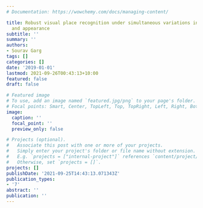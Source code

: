 ```yaml
---
# Documentation: https://wowchemy.com/docs/managing-content/

title: Robust visual place recognition under simultaneous variations in viewpoint
  and appearance
subtitle: ''
summary: ''
authors:
- Sourav Garg
tags: []
categories: []
date: '2019-01-01'
lastmod: 2021-09-26T00:43:13+10:00
featured: false
draft: false

# Featured image
# To use, add an image named `featured.jpg/png` to your page's folder.
# Focal points: Smart, Center, TopLeft, Top, TopRight, Left, Right, BottomLeft, Bottom, BottomRight.
image:
  caption: ''
  focal_point: ''
  preview_only: false

# Projects (optional).
#   Associate this post with one or more of your projects.
#   Simply enter your project's folder or file name without extension.
#   E.g. `projects = ["internal-project"]` references `content/project/deep-learning/index.md`.
#   Otherwise, set `projects = []`.
projects: []
publishDate: '2021-09-25T14:43:13.071343Z'
publication_types:
- '7'
abstract: ''
publication: ''
---
```

